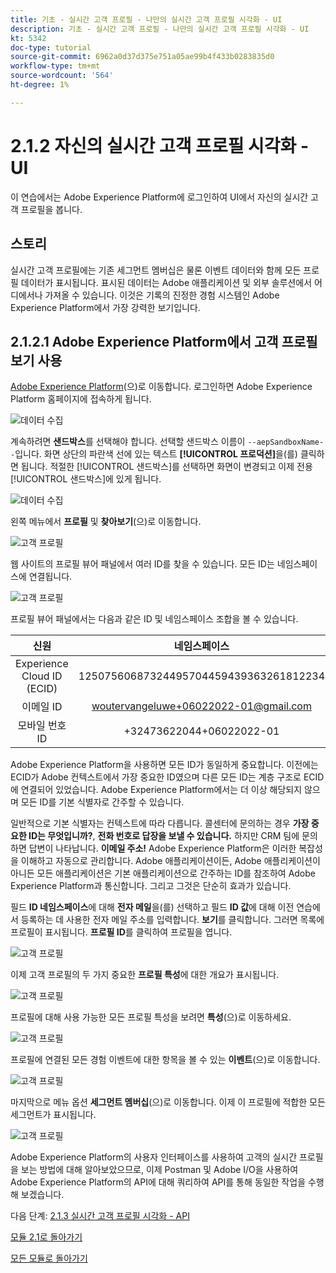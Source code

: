 ```yaml
---
title: 기초 - 실시간 고객 프로필 - 나만의 실시간 고객 프로필 시각화 - UI
description: 기초 - 실시간 고객 프로필 - 나만의 실시간 고객 프로필 시각화 - UI
kt: 5342
doc-type: tutorial
source-git-commit: 6962a0d37d375e751a05ae99b4f433b0283835d0
workflow-type: tm+mt
source-wordcount: '564'
ht-degree: 1%

---
```


# 2.1.2 자신의 실시간 고객 프로필 시각화 - UI

이 연습에서는 Adobe Experience Platform에 로그인하여 UI에서 자신의 실시간 고객 프로필을 봅니다.

## 스토리

실시간 고객 프로필에는 기존 세그먼트 멤버십은 물론 이벤트 데이터와 함께 모든 프로필 데이터가 표시됩니다. 표시된 데이터는 Adobe 애플리케이션 및 외부 솔루션에서 어디에서나 가져올 수 있습니다. 이것은 기록의 진정한 경험 시스템인 Adobe Experience Platform에서 가장 강력한 보기입니다.

## 2.1.2.1 Adobe Experience Platform에서 고객 프로필 보기 사용

[Adobe Experience Platform](https://experience.adobe.com/platform)(으)로 이동합니다. 로그인하면 Adobe Experience Platform 홈페이지에 접속하게 됩니다.

![데이터 수집](../../datacollection/module1.2/images/home.png)

계속하려면 **샌드박스**&#x200B;를 선택해야 합니다. 선택할 샌드박스 이름이 ``--aepSandboxName--``입니다. 화면 상단의 파란색 선에 있는 텍스트 **[!UICONTROL 프로덕션]**&#x200B;을(를) 클릭하면 됩니다. 적절한 [!UICONTROL 샌드박스]를 선택하면 화면이 변경되고 이제 전용 [!UICONTROL 샌드박스]에 있게 됩니다.

![데이터 수집](../../datacollection/module1.2/images/sb1.png)

왼쪽 메뉴에서 **프로필** 및 **찾아보기**(으)로 이동합니다.

![고객 프로필](./images/homemenu.png)

웹 사이트의 프로필 뷰어 패널에서 여러 ID를 찾을 수 있습니다. 모든 ID는 네임스페이스에 연결됩니다.

![고객 프로필](./images/identities.png)

프로필 뷰어 패널에서는 다음과 같은 ID 및 네임스페이스 조합을 볼 수 있습니다.

| 신원 | 네임스페이스 |
|:-------------:| :---------------:|
| Experience Cloud ID (ECID) | 12507560687324495704459439363261812234 |
| 이메일 ID | woutervangeluwe+06022022-01@gmail.com |
| 모바일 번호 ID | +32473622044+06022022-01 |

Adobe Experience Platform을 사용하면 모든 ID가 동일하게 중요합니다. 이전에는 ECID가 Adobe 컨텍스트에서 가장 중요한 ID였으며 다른 모든 ID는 계층 구조로 ECID에 연결되어 있었습니다. Adobe Experience Platform에서는 더 이상 해당되지 않으며 모든 ID를 기본 식별자로 간주할 수 있습니다.

일반적으로 기본 식별자는 컨텍스트에 따라 다릅니다. 콜센터에 문의하는 경우 **가장 중요한 ID는 무엇입니까?**, **전화 번호로 답장을 보낼 수 있습니다.** 하지만 CRM 팀에 문의하면 답변이 나타납니다. **이메일 주소!** Adobe Experience Platform은 이러한 복잡성을 이해하고 자동으로 관리합니다. Adobe 애플리케이션이든, Adobe 애플리케이션이 아니든 모든 애플리케이션은 기본 애플리케이션으로 간주하는 ID를 참조하여 Adobe Experience Platform과 통신합니다. 그리고 그것은 단순히 효과가 있습니다.

필드 **ID 네임스페이스**&#x200B;에 대해 **전자 메일**&#x200B;을(를) 선택하고 필드 **ID 값**&#x200B;에 대해 이전 연습에서 등록하는 데 사용한 전자 메일 주소를 입력합니다. **보기**&#x200B;를 클릭합니다. 그러면 목록에 프로필이 표시됩니다. **프로필 ID**&#x200B;를 클릭하여 프로필을 엽니다.

![고객 프로필](./images/popupecid.png)

이제 고객 프로필의 두 가지 중요한 **프로필 특성**&#x200B;에 대한 개요가 표시됩니다.

![고객 프로필](./images/profile.png)

프로필에 대해 사용 가능한 모든 프로필 특성을 보려면 **특성**(으)로 이동하세요.

![고객 프로필](./images/profilattr.png)

프로필에 연결된 모든 경험 이벤트에 대한 항목을 볼 수 있는 **이벤트**(으)로 이동합니다.

![고객 프로필](./images/profileee.png)

마지막으로 메뉴 옵션 **세그먼트 멤버십**(으)로 이동합니다. 이제 이 프로필에 적합한 모든 세그먼트가 표시됩니다.

![고객 프로필](./images/profileseg.png)

Adobe Experience Platform의 사용자 인터페이스를 사용하여 고객의 실시간 프로필을 보는 방법에 대해 알아보았으므로, 이제 Postman 및 Adobe I/O을 사용하여 Adobe Experience Platform의 API에 대해 쿼리하여 API를 통해 동일한 작업을 수행해 보겠습니다.

다음 단계: [2.1.3 실시간 고객 프로필 시각화 - API](./ex3.md)

[모듈 2.1로 돌아가기](./real-time-customer-profile.md)

[모든 모듈로 돌아가기](../../../overview.md)

